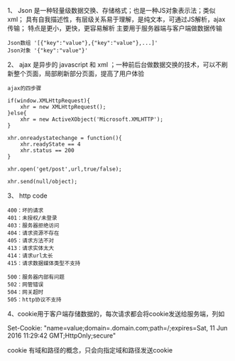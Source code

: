 1、 Json 是一种轻量级数据交换、存储格式；也是一种JS对象表示法；类似xml；
    具有自我描述性，有层级关系易于理解，是纯文本，可通过JS解析，ajax传输；
    特点是更小，更快，更容易解析
    主要用于服务器端与客户端做数据传输
    
    Json数组 '[{"key":"value"},{"key":"value"},...]'
    Json对象 '{"key":"value"}'

2、 ajax 是异步的 javascript 和 xml ；一种前后台做数据交换的技术，可以不刷新整个页面，局部刷新部分页面，提高了用户体验
    
    ajax的四步骤
    
    if(window.XMLHttpRequest){
        xhr = new XMLHttpRequest();
    }else{
        xhr = new ActiveXObject('Microsoft.XMLHTTP');
    }
    
    xhr.onreadystatechange = function(){
        xhr.readyState == 4
        xhr.status == 200
    }
    
    xhr.open('get/post',url,true/false);
    
    xhr.send(null/object);
    
3、 http code

    400：坏的请求
    401：未授权/未登录
    403：服务器拒绝访问
    404：请求资源不存在
    405：请求方法不对
    413：请求实体太大
    414：请求url太长
    415：请求数据媒体类型不支持
    
    500：服务器内部有问题
    502：网管错误
    504：网关超时
    505：http协议不支持
    
4、cookie用于客户端存储数据的，每次请求都会将cookie发送给服务端，列如
   
   Set-Cookie: "name=value;domain=.domain.com;path=/;expires=Sat, 11 Jun 2016 11:29:42 GMT;HttpOnly;secure"
   
   cookie 有域和路径的概念，只会向指定域和路径发送cookie
    

